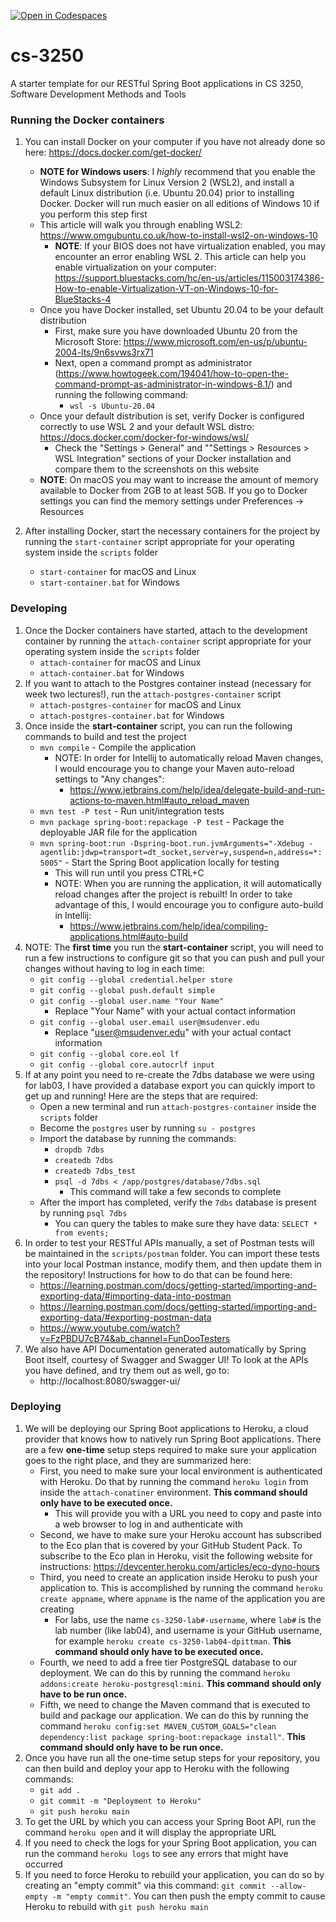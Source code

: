 [![Open in Codespaces](https://classroom.github.com/assets/launch-codespace-f4981d0f882b2a3f0472912d15f9806d57e124e0fc890972558857b51b24a6f9.svg)](https://classroom.github.com/open-in-codespaces?assignment_repo_id=9729783)
# cs-3250
A starter template for our RESTful Spring Boot applications in CS 3250, Software Development Methods and Tools

### Running the Docker containers
1. You can install Docker on your computer if you have not already done so here: https://docs.docker.com/get-docker/
   * **NOTE for Windows users**: I *highly* recommend that you enable the Windows Subsystem for Linux Version 2 (WSL2), and install a default Linux distribution (i.e. Ubuntu 20.04) prior to installing Docker. Docker will run much easier on all editions of Windows 10 if you perform this step first
   * This article will walk you through enabling WSL2: https://www.omgubuntu.co.uk/how-to-install-wsl2-on-windows-10
      - **NOTE**: If your BIOS does not have virtualization enabled, you may encounter an error enabling WSL 2. This article can help you enable virtualization on your computer: https://support.bluestacks.com/hc/en-us/articles/115003174386-How-to-enable-Virtualization-VT-on-Windows-10-for-BlueStacks-4
   * Once you have Docker installed, set Ubuntu 20.04 to be your default distribution
      - First, make sure you have downloaded Ubuntu 20 from the Microsoft Store: https://www.microsoft.com/en-us/p/ubuntu-2004-lts/9n6svws3rx71
      - Next, open a command prompt as administrator (https://www.howtogeek.com/194041/how-to-open-the-command-prompt-as-administrator-in-windows-8.1/) and running the following command:
         - `wsl -s Ubuntu-20.04`
   * Once your default distribution is set, verify Docker is configured correctly to use WSL 2 and your default WSL distro: https://docs.docker.com/docker-for-windows/wsl/
      - Check the "Settings > General" and ""Settings > Resources > WSL Integration" sections of your Docker installation and compare them to the screenshots on this website
   * **NOTE**: On macOS you may want to increase the amount of memory available to Docker from 2GB to at least 5GB. If you go to Docker settings you can find the memory settings under Preferences -> Resources

2. After installing Docker, start the necessary containers for the project by running the `start-container` script appropriate for your operating system inside the `scripts` folder
   - `start-container` for macOS and Linux
   - `start-container.bat` for Windows

### Developing

1. Once the Docker containers have started, attach to the development container by running the `attach-container` script appropriate for your operating system inside the `scripts` folder
   - `attach-container` for macOS and Linux
   - `attach-container.bat` for Windows
2. If you want to attach to the Postgres container instead (necessary for week two lectures!), run the `attach-postgres-container` script
   - `attach-postgres-container` for macOS and Linux
   - `attach-postgres-container.bat` for Windows
3. Once inside the **start-container** script, you can run the following commands to build and test the project
   - `mvn compile` - Compile the application
      - NOTE: In order for Intellij to automatically reload Maven changes, I would encourage you to change your Maven auto-reload settings to "Any changes":
         - https://www.jetbrains.com/help/idea/delegate-build-and-run-actions-to-maven.html#auto_reload_maven
   - `mvn test -P test` - Run unit/integration tests
   - `mvn package spring-boot:repackage -P test` - Package the deployable JAR file for the application
   - `mvn spring-boot:run -Dspring-boot.run.jvmArguments="-Xdebug -agentlib:jdwp=transport=dt_socket,server=y,suspend=n,address=*:5005"` - Start the Spring Boot application locally for testing
      - This will run until you press CTRL+C
      - NOTE: When you are running the application, it will automatically reload changes after the project is rebuilt! In order to take advantage of this, I would encourage you to configure auto-build in Intellij:
         - https://www.jetbrains.com/help/idea/compiling-applications.html#auto-build
4. NOTE: The **first time** you run the **start-container** script, you will need to run a few instructions to configure git so that you can push and pull your changes without having to log in each time:
   - `git config --global credential.helper store`
   - `git config --global push.default simple`
   - `git config --global user.name "Your Name"`
      - Replace "Your Name" with your actual contact information
   - `git config --global user.email user@msudenver.edu`
      - Replace "user@msudenver.edu" with your actual contact information
   - `git config --global core.eol lf`
   - `git config --global core.autocrlf input`
5. If at any point you need to re-create the 7dbs database we were using for lab03, I have provided a database export you can quickly import to get up and running! Here are the steps that are required:
   - Open a new terminal and run `attach-postgres-container` inside the `scripts` folder
   - Become the `postgres` user by running `su - postgres`
   - Import the database by running the commands:
      - `dropdb 7dbs`
      - `createdb 7dbs`
      - `createdb 7dbs_test`
      - `psql -d 7dbs < /app/postgres/database/7dbs.sql`
         - This command will take a few seconds to complete
   - After the import has completed, verify the `7dbs` database is present by running `psql 7dbs`
      - You can query the tables to make sure they have data: `SELECT * from events;`
6. In order to test your RESTful APIs manually, a set of Postman tests will be maintained in the `scripts/postman` folder. You can import these tests into your local Postman instance, modify them, and then update them in the repository! Instructions for how to do that can be found here:
   - https://learning.postman.com/docs/getting-started/importing-and-exporting-data/#importing-data-into-postman
   - https://learning.postman.com/docs/getting-started/importing-and-exporting-data/#exporting-postman-data
   - https://www.youtube.com/watch?v=FzPBDU7cB74&ab_channel=FunDooTesters
7. We also have API Documentation generated automatically by Spring Boot itself, courtesy of Swagger and Swagger UI! To look at the APIs you have defined, and try them out as well, go to:
   - http://localhost:8080/swagger-ui/

### Deploying

1. We will be deploying our Spring Boot applications to Heroku, a cloud provider that knows how to natively run Spring Boot applications. There are a few **one-time** setup steps required to make sure your application goes to the right place, and they are summarized here:
   - First, you need to make sure your local environment is authenticated with Heroku. Do that by running the command `heroku login` from inside the `attach-conatiner` environment. **This command should only have to be executed once.**
      - This will provide you with a URL you need to copy and paste into a web browser to log in and authenticate with
   - Second, we have to make sure your Heroku account has subscribed to the Eco plan that is covered by your GitHub Student Pack. To subscribe to the Eco plan in Heroku, visit the following website for instructions: https://devcenter.heroku.com/articles/eco-dyno-hours
   - Third, you need to create an application inside Heroku to push your application to. This is accomplished by running the command `heroku create appname`, where `appname` is the name of the application you are creating
      - For labs, use the name `cs-3250-lab#-username`, where `lab#` is the lab number (like lab04), and username is your GitHub username, for example `heroku create cs-3250-lab04-dpittman`. **This command should only have to be executed once.**
   - Fourth, we need to add a free tier PostgreSQL database to our deployment. We can do this by running the command `heroku addons:create heroku-postgresql:mini`. **This command should only have to be run once.**
   - Fifth, we need to change the Maven command that is executed to build and package our application. We can do this by running the command `heroku config:set MAVEN_CUSTOM_GOALS="clean dependency:list package spring-boot:repackage install"`. **This command should only have to be run once.**
2. Once you have run all the one-time setup steps for your repository, you can then build and deploy your app to Heroku with the following commands:
   - `git add .`
   - `git commit -m "Deployment to Heroku"`
   - `git push heroku main`
3. To get the URL by which you can access your Spring Boot API, run the command `heroku open` and it will display the appropriate URL
4. If you need to check the logs for your Spring Boot application, you can run the command `heroku logs` to see any errors that might have occurred
5. If you need to force Heroku to rebuild your application, you can do so by creating an "empty commit" via this command: `git commit --allow-empty -m "empty commit"`. You can then push the empty commit to cause Heroku to rebuild with `git push heroku main`
